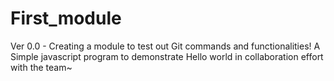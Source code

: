 # First_module
Ver 0.0 - Creating a module to test out Git commands and functionalities! 
A Simple javascript program to demonstrate Hello world in collaboration effort with the team~
